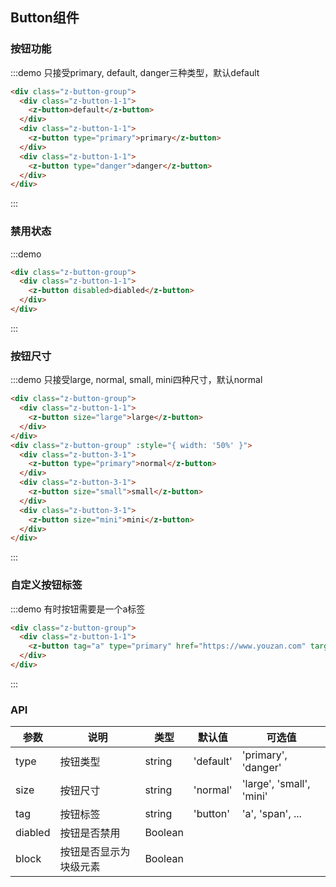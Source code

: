 <style lang="css">
  @component-namespace z {
    @component button-group {
      .z-button-1-1 {
        margin-bottom: 15px;
      }
    }
  }
</style>

## Button组件

### 按钮功能

:::demo 只接受primary, default, danger三种类型，默认default
```html
<div class="z-button-group">
  <div class="z-button-1-1">
    <z-button>default</z-button>
  </div>
  <div class="z-button-1-1">
    <z-button type="primary">primary</z-button>
  </div>
  <div class="z-button-1-1">
    <z-button type="danger">danger</z-button>
  </div>
</div>
```
:::

### 禁用状态

:::demo 
```html
<div class="z-button-group">
  <div class="z-button-1-1">
    <z-button disabled>diabled</z-button>
  </div>
</div>
```
:::

### 按钮尺寸

:::demo 只接受large, normal, small, mini四种尺寸，默认normal
```html 
<div class="z-button-group">
  <div class="z-button-1-1">
    <z-button size="large">large</z-button>
  </div>
</div>
<div class="z-button-group" :style="{ width: '50%' }">
  <div class="z-button-3-1">
    <z-button type="primary">normal</z-button>
  </div>
  <div class="z-button-3-1">
    <z-button size="small">small</z-button>
  </div>
  <div class="z-button-3-1">
    <z-button size="mini">mini</z-button>
  </div>
</div>

```
:::

### 自定义按钮标签

:::demo 有时按钮需要是一个a标签
```html 
<div class="z-button-group">
  <div class="z-button-1-1">
    <z-button tag="a" type="primary" href="https://www.youzan.com" target="_blank">a标签按钮</z-button>
  </div>
</div>
```
:::


### API

| 参数       | 说明      | 类型       | 默认值       | 可选值       |
|-----------|-----------|-----------|-------------|-------------|
| type | 按钮类型 | string  | 'default'          | 'primary', 'danger'   |
| size | 按钮尺寸 | string  | 'normal'          | 'large', 'small', 'mini'  |
| tag | 按钮标签 | string  | 'button'          | 'a', 'span', ...  |
| diabled | 按钮是否禁用 | Boolean  |           |      |
| block | 按钮是否显示为块级元素 | Boolean  |           |      |

